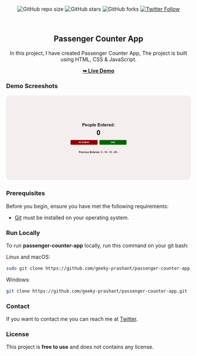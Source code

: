 <div align="center">
  
  ![GitHub repo size](https://img.shields.io/github/repo-size/geeky-prashant/passenger-counter-app)
  ![GitHub stars](https://img.shields.io/github/stars/geeky-prashant/passenger-counter-app)
  ![GitHub forks](https://img.shields.io/github/forks/geeky-prashant/passenger-counter-app?style=social)
  [![Twitter Follow](https://img.shields.io/twitter/follow/geekyprashant?style=social)](https://twitter.com/intent/follow?screen_name=geekyprashant)
 
  <br />

  <h2 align="center">Passenger Counter App</h2>

  In this project, I have created Passenger Counter App, The project is built using HTML, CSS & JavaScript.

  <a href="https://geeky-prashant.github.io/passenger-counter-app/"><strong>➥ Live Demo</strong></a>

</div>

### Demo Screeshots

![Passenger Counter App Desktop Demo](./readme-images/Passenger-Counter-App.png "Desktop Demo")

### Prerequisites

Before you begin, ensure you have met the following requirements:

* [Git](https://git-scm.com/downloads "Download Git") must be installed on your operating system.

### Run Locally

To run **passenger-counter-app** locally, run this command on your git bash:

Linux and macOS:

```bash
sudo git clone https://github.com/geeky-prashant/passenger-counter-app.git
```

Windows:

```bash
git clone https://github.com/geeky-prashant/passenger-counter-app.git
```

### Contact

If you want to contact me you can reach me at [Twitter](https://www.twitter.com/geekyprashant).

### License

This project is **free to use** and does not contains any license.

